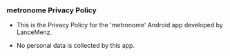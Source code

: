 ### metronome Privacy Policy

* This is the Privacy Policy for the 'metronome' Android app developed by LanceMenz.

* No personal data is collected by this app.

